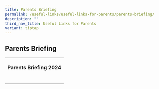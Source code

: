 ```yaml
---
title: Parents Briefing
permalink: /useful-links/useful-links-for-parents/parents-briefing/
description: ""
third_nav_title: Useful Links for Parents
variant: tiptap
---
```

<h2><strong>Parents Briefing</strong></h2>
<table>
<tbody>
<tr>
<th rowspan="1" colspan="2">
<p>Parents Briefing 2024</p>
</th>
</tr>
<tr>
<td rowspan="1" colspan="1">
<p></p>
</td>
<td rowspan="1" colspan="1">
<p></p>
</td>
</tr>
</tbody>
</table>
<p>
<br>
</p>